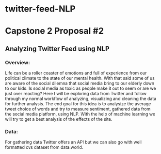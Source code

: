 # twitter-feed-NLP

# Capstone 2 Proposal #2 

## Analyzing Twitter Feed using NLP

### Overview: 

Life can be a roller coaster of emotions and full of experience from our political climate to the state of our mental health. With that said some of us are aware of the social dilemna that social media bring to our elderly down to our kids. Is social media as toxic as people make it out to seem or are we just over reacting? Here I will be exploring data from Twitter and follow through my normal workflow of analyzing, visualizing and cleaning the data for further analysis. The end goal for this idea is to analysize the average tweet choice of words and try to measure sentiment, gathered data from the social media platform, using NLP. With the help of machine learning we will try to get a best analysis of the effects of the site.
  
### Data: 

For gathering data Twitter offers an API but we can also go with well formatted cvs dataset from data.world.
      
